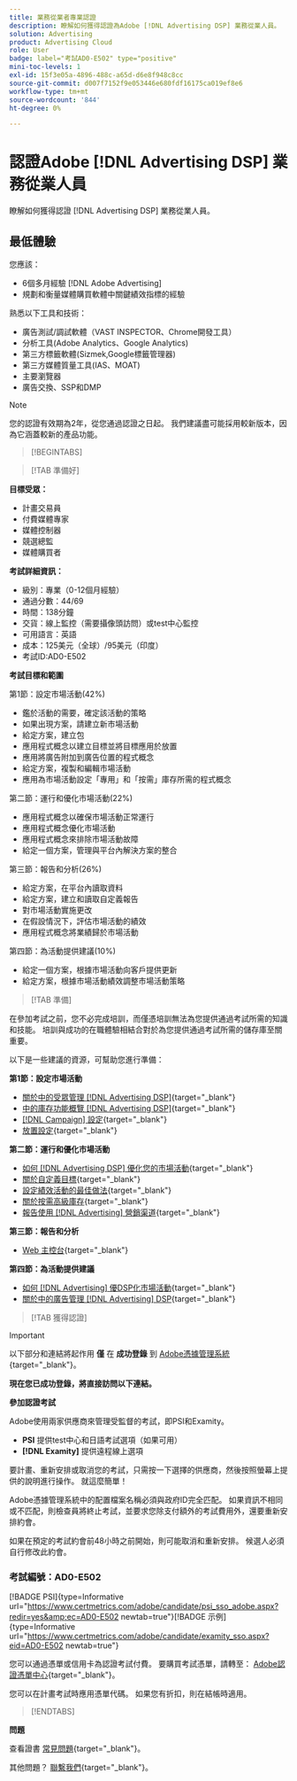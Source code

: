 ```yaml
---
title: 業務從業者專業認證
description: 瞭解如何獲得認證為Adobe [!DNL Advertising DSP] 業務從業人員。
solution: Advertising
product: Advertising Cloud
role: User
badge: label="考試AD0-E502" type="positive"
mini-toc-levels: 1
exl-id: 15f3e05a-4896-488c-a65d-d6e8f948c8cc
source-git-commit: d007f7152f9e053446e680fdf16175ca019ef8e6
workflow-type: tm+mt
source-wordcount: '844'
ht-degree: 0%

---
```


# 認證Adobe [!DNL Advertising DSP] 業務從業人員

瞭解如何獲得認證 [!DNL Advertising DSP] 業務從業人員。

## 最低體驗

您應該：

* 6個多月經驗 [!DNL Adobe Advertising]
* 規劃和衡量媒體購買軟體中關鍵績效指標的經驗

熟悉以下工具和技術：

* 廣告測試/調試軟體（VAST INSPECTOR、Chrome開發工具）
* 分析工具(Adobe Analytics、Google Analytics)
* 第三方標籤軟體(Sizmek,Google標籤管理器)
* 第三方媒體質量工具(IAS、MOAT)
* 主要瀏覽器
* 廣告交換、SSP和DMP

>[!NOTE]
>
>您的認證有效期為2年，從您通過認證之日起。 我們建議盡可能採用較新版本，因為它涵蓋較新的產品功能。

>[!BEGINTABS]

>[!TAB 準備好]

**目標受眾：**

* 計畫交易員
* 付費媒體專家
* 媒體控制器
* 競選總監
* 媒體購買者

**考試詳細資訊：**

* 級別：專業（0-12個月經驗）
* 通過分數：44/69
* 時間：138分鐘
* 交貨：線上監控（需要攝像頭訪問）或test中心監控
* 可用語言：英語
* 成本：125美元（全球）/95美元（印度）
* 考試ID:AD0-E502

**考試目標和範圍**

第1節：設定市場活動(42%)

* 鑑於活動的需要，確定該活動的策略
* 如果出現方案，請建立新市場活動
* 給定方案，建立包
* 應用程式概念以建立目標並將目標應用於放置
* 應用將廣告附加到廣告位置的程式概念
* 給定方案，複製和編輯市場活動
* 應用為市場活動設定「專用」和「按需」庫存所需的程式概念

第二節：運行和優化市場活動(22%)

* 應用程式概念以確保市場活動正常運行
* 應用程式概念優化市場活動
* 應用程式概念來排除市場活動故障
* 給定一個方案，管理與平台內解決方案的整合

第三節：報告和分析(26%)

* 給定方案，在平台內讀取資料
* 給定方案，建立和讀取自定義報告
* 對市場活動實施更改
* 在假設情況下，評估市場活動的績效
* 應用程式概念將業績歸於市場活動

第四節：為活動提供建議(10%)

* 給定一個方案，根據市場活動向客戶提供更新
* 給定方案，根據市場活動績效調整市場活動策略

>[!TAB 準備]

在參加考試之前，您不必完成培訓，而僅憑培訓無法為您提供通過考試所需的知識和技能。 培訓與成功的在職體驗相結合對於為您提供通過考試所需的儲存庫至關重要。

以下是一些建議的資源，可幫助您進行準備：

**第1節：設定市場活動**


* [關於中的受眾管理 [!DNL Advertising DSP]](https://experienceleague.adobe.com/docs/advertising/dsp/audiences/audience-about.html?lang=en){target="_blank"}
* [中的庫存功能概覽 [!DNL Advertising DSP]](https://experienceleague.adobe.com/docs/advertising/dsp/inventory/inventory-overview.html?lang=en){target="_blank"}
* [[!DNL Campaign] 設定](https://experienceleague.adobe.com/docs/advertising/dsp/campaign-management/campaigns/campaign-settings.html?lang=en){target="_blank"}
* [放置設定](https://experienceleague.adobe.com/docs/advertising/dsp/campaign-management/placements/placement-settings.html?lang=en){target="_blank"}

**第二節：運行和優化市場活動**

* [如何 [!DNL Advertising DSP] 優化您的市場活動](https://experienceleague.adobe.com/docs/advertising/dsp/optimization/optimization-how-dsp-optimizes-campaigns.html?lang=en){target="_blank"}
* [關於自定義目標](https://experienceleague.adobe.com/docs/advertising/dsp/optimization/custom-goals/custom-goal-about.html?lang=en){target="_blank"}
* [設定績效活動的最佳做法](https://experienceleague.adobe.com/docs/advertising/dsp/optimization/campaign-best-practices-performance.html?lang=en){target="_blank"}
* [關於按需高級庫存](https://experienceleague.adobe.com/docs/advertising/dsp/inventory/on-demand/on-demand-inventory-about.html?lang=en){target="_blank"}
* [報告使用 [!DNL Advertising] 營銷渠道](https://experienceleague.adobe.com/docs/analytics-learn/tutorials/integrations/ad-cloud/reporting-with-advertising-cloud-marketing-channels.html?lang=en){target="_blank"}

**第三節：報告和分析**

* [Web 主控台](https://experienceleague.adobe.com/docs/experience-manager-65/deploying/configuring/web-console.html?lang=en){target="_blank"}

**第四節：為活動提供建議**

* [如何 [!DNL Advertising] 優DSP化市場活動](https://experienceleague.adobe.com/docs/advertising/dsp/optimization/optimization-how-dsp-optimizes-campaigns.html?lang=en){target="_blank"}
* [關於中的廣告管理 [!DNL Advertising] DSP](https://experienceleague.adobe.com/docs/advertising/dsp/campaign-management/ads/ad-about.html?lang=en){target="_blank"}

>[!TAB 獲得認證]

>[!IMPORTANT]
>
>以下部分和連結將起作用 **僅**  在 **成功登錄** 到 [Adobe憑據管理系統](http://www.certmetrics.com/adobe){target="_blank"}。


**現在您已成功登錄，將直接訪問以下連結。**

**參加認證考試**

Adobe使用兩家供應商來管理受監督的考試，即PSI和Examity。

* **PSI** 提供test中心和日語考試選項（如果可用）
* **[!DNL Examity]** 提供遠程線上選項

要計畫、重新安排或取消您的考試，只需按一下選擇的供應商，然後按照螢幕上提供的說明進行操作。 就這麼簡單！

Adobe憑據管理系統中的配置檔案名稱必須與政府ID完全匹配。 如果資訊不相同或不匹配，則檢查員將終止考試，並要求您除支付額外的考試費用外，還要重新安排約會。

如果在預定的考試約會前48小時之前開始，則可能取消和重新安排。 候選人必須自行修改此約會。

### 考試編號：AD0-E502

[!BADGE PSI]{type=Informative url="https://www.certmetrics.com/adobe/candidate/psi_sso_adobe.aspx?redir=yes&amp;ec=AD0-E502 newtab=true"}[!BADGE 示例]{type=Informative url="https://www.certmetrics.com/adobe/candidate/examity_sso.aspx?eid=AD0-E502 newtab=true"}

您可以通過憑單或信用卡為認證考試付費。 要購買考試憑單，請轉至： [Adobe認證憑單中心](https://market.xvoucher.com/adobe/global){target="_blank"}。

您可以在計畫考試時應用憑單代碼。 如果您有折扣，則在結帳時適用。

>[!ENDTABS]

**問題**

查看證書 [常見問題](https://experienceleague.adobe.com/docs/certification/certification/faq.html?lang=en){target="_blank"}。

其他問題？ [聯繫我們](mailto:certif@adobe.com){target="_blank"}。
